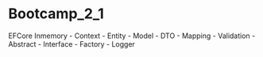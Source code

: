 # Bootcamp_2_1
EFCore Inmemory - Context - Entity - Model - DTO - Mapping - Validation - Abstract - Interface - Factory - Logger
